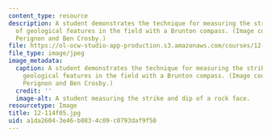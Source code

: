 ```yaml
---
content_type: resource
description: A student demonstrates the technique for measuring the strike and dip
  of geological features in the field with a Brunton compass. (Image courtesy of Mariela
  Perignon and Ben Crosby.)
file: https://ol-ocw-studio-app-production.s3.amazonaws.com/courses/12-114-field-geology-i-fall-2005/a1da26043e46b0834c09c0793daf9f50_12-114f05.jpg
file_type: image/jpeg
image_metadata:
  caption: A student demonstrates the technique for measuring the strike and dip of
    geological features in the field with a Brunton compass. (Image courtesy of Mariela
    Perignon and Ben Crosby.)
  credit: ''
  image-alt: A student measuring the strike and dip of a rock face.
resourcetype: Image
title: 12-114f05.jpg
uid: a1da2604-3e46-b083-4c09-c0793daf9f50
---
```

